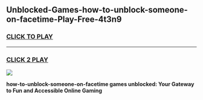 
## Unblocked-Games-how-to-unblock-someone-on-facetime-Play-Free-4t3n9
<h3>
<a href="https://premium76.site?title=how-to-unblock-someone-on-facetime&ref=18A1">CLICK TO PLAY</a></h3>
<hr>

<h3>
<a href="https://premium76.site?title=how-to-unblock-someone-on-facetime&ref=18A1">CLICK 2 PLAY</a>
  
</h3>

<a href="https://premium76.site?title=how-to-unblock-someone-on-facetime&ref=18A1"><img src="https://clearcache.store/games.png"></a>


**how-to-unblock-someone-on-facetime games unblocked: Your Gateway to Fun and Accessible Online Gaming**
